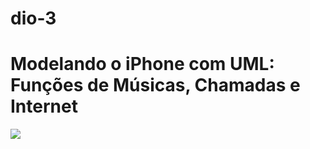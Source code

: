 # dio-3

# Modelando o iPhone com UML: Funções de Músicas, Chamadas e Internet
<img src= "https://private-user-images.githubusercontent.com/207941484/482942186-340080d8-b21e-473c-a9ef-ebca0cd65f6d.png?jwt=eyJ0eXAiOiJKV1QiLCJhbGciOiJIUzI1NiJ9.eyJpc3MiOiJnaXRodWIuY29tIiwiYXVkIjoicmF3LmdpdGh1YnVzZXJjb250ZW50LmNvbSIsImtleSI6ImtleTUiLCJleHAiOjE3NTYzNDkwNTgsIm5iZiI6MTc1NjM0ODc1OCwicGF0aCI6Ii8yMDc5NDE0ODQvNDgyOTQyMTg2LTM0MDA4MGQ4LWIyMWUtNDczYy1hOWVmLWViY2EwY2Q2NWY2ZC5wbmc_WC1BbXotQWxnb3JpdGhtPUFXUzQtSE1BQy1TSEEyNTYmWC1BbXotQ3JlZGVudGlhbD1BS0lBVkNPRFlMU0E1M1BRSzRaQSUyRjIwMjUwODI4JTJGdXMtZWFzdC0xJTJGczMlMkZhd3M0X3JlcXVlc3QmWC1BbXotRGF0ZT0yMDI1MDgyOFQwMjM5MThaJlgtQW16LUV4cGlyZXM9MzAwJlgtQW16LVNpZ25hdHVyZT04YzJhMjBkNjVhMjhkZWY5NGIyY2Q3Nzg3YTlhNzAxNjhiYjMzYTRhZmNlM2Q1ODhmY2RlZWM0YTU3YzllM2YzJlgtQW16LVNpZ25lZEhlYWRlcnM9aG9zdCJ9.DXqIL7-TFiLKni3j5WzDDrqG-X40ZV7TH_hB9XgZYxc">
